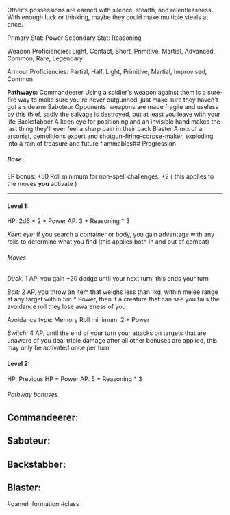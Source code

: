 Other's possessions are earned with silence, stealth, and relentlessness. With enough luck or thinking, maybe they could make multiple steals at once.

Primary Stat: Power
Secondary Stat: Reasoning

Weapon Proficiencies: Light, Contact, Short, Primitive, Martial, Advanced, Common, Rare, Legendary

Armour Proficiencies: Partial, Half, Light, Primitive, Martial, Improvised, Common

**Pathways:**
Commandeerer
	Using a soldier's weapon against them is a sure-fire way to make sure you're never outgunned, just make sure they haven't got a sidearm
Saboteur
	Opponents' weapons are made fragile and useless by this thief, sadly the salvage is destroyed, but at least you leave with your life
Backstabber
	A keen eye for positioning and an invisible hand makes the last thing they'll ever feel a sharp pain in their back
Blaster
	A mix of an arsonist, demolitions expert and shotgun-firing-corpse-maker, exploding into a rain of treasure and future flammables## Progression

##### Base:
EP bonus: +50
Roll minimum for non-spell challenges: +2 ( this applies to the moves **you** activate )

---
#### Level 1:

HP: 2d6 + 2 * Power
AP: 3 + Reasoning * 3

*Keen eye:* if you search a container or body, you gain advantage with any rolls to determine what you find (this applies both in and out of combat)
###### Moves
*Duck:* 1 AP, you gain +20 dodge until your next turn, this ends your turn

*Bait:* 2 AP, you throw an item that weighs less than 1kg, within melee range at any target within 5m * Power, then if a creature that can see you fails the avoidance roll they lose awareness of you

Avoidance type: Memory
Roll minimum: 2 + Power

*Switch:* 4 AP, until the end of your turn your attacks on targets that are unaware of you deal triple damage after all other bonuses are applied, this may only be activated once per turn

#### Level 2:

HP: Previous HP + Power
AP: 5 + Reasoning * 3

###### Pathway bonuses

Commandeerer: 
- 

Saboteur:
- 

Backstabber:
- 

Blaster:
- 

#gameInformation #class